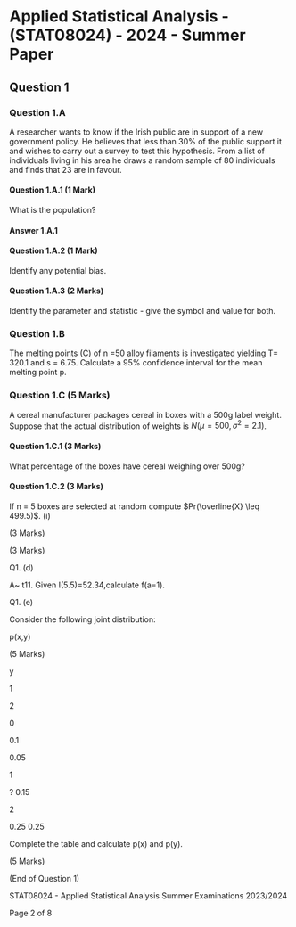 
# Applied Statistical Analysis - (STAT08024) - 2024 - Summer  Paper

## Question 1

### Question 1.A

A researcher wants to know if the Irish public are in support of a new government policy. He believes that less than 30% of the public support it and wishes to carry out a survey to test this hypothesis. From a list of individuals living in his area he draws a random sample of 80 individuals and finds that 23 are in favour.

#### Question 1.A.1 (1 Mark)

What is the population?

#### Answer 1.A.1

#### Question 1.A.2 (1 Mark)

Identify any potential bias.

#### Question 1.A.3 (2 Marks)

Identify the parameter and statistic - give the symbol and value for both.

### Question 1.B

The melting points (C) of n =50 alloy filaments is investigated yielding T= 320.1 and
s = 6.75. Calculate a 95% confidence interval for the mean melting point p.

### Question 1.C (5 Marks)

A cereal manufacturer packages cereal in boxes with a 500g label weight. Suppose that the
actual distribution of weights is $N(\mu = 500, \sigma^2 = 2.1)$.

#### Question 1.C.1 (3 Marks)

What percentage of the boxes have cereal weighing over 500g?

#### Question 1.C.2 (3 Marks)

If n = 5 boxes are selected at random compute $Pr(\overline{X} \leq 499.5)$.
(i)

(3 Marks)

(3 Marks)

Q1. (d)

A~ t11. Given I(5.5)=52.34,calculate f(a=1).

Q1. (e)

Consider the following joint distribution:

p(x,y)

(5 Marks)

y

1

2

0

0.1

0.05

1

?
0.15

2

0.25
0.25

Complete the table and calculate p(x) and p(y).

(5 Marks)

(End of Question 1)

STAT08024 - Applied Statistical Analysis
Summer Examinations 2023/2024

Page 2 of 8
